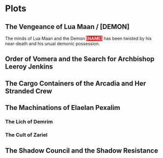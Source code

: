 <!-- TITLE: Dungeon Master -->
<!-- SUBTITLE: A quick summary of Dungeon Master -->


# Plots

## The Vengeance of Lua Maan / [DEMON]
The minds of Lua Maan and the Demon <span style="background-color: red; color: white; font-weight: bold">[NAME]</span> has been twisted by his near-death and his unual demonic possession.

## Order of Vomera and the Search for Archbishop Leeroy Jenkins

## The Cargo Containers of the Arcadia and Her Stranded Crew

## The Machinations of Elaelan Pexalim

### The Lich of Demrim

### The Cult of Zariel

## The Shadow Council and the Shadow Resistance